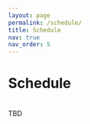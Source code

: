 ```yaml
---
layout: page
permalink: /schedule/
title: Schedule
nav: true
nav_order: 5
---
```

# Schedule


<br>
TBD 
<!-- 
| &nbsp;&nbsp;&nbsp;&nbsp;&nbsp;&nbsp;&nbsp;&nbsp;&nbsp;&nbsp;&nbsp;&nbsp;&nbsp; | &nbsp;&nbsp;&nbsp;|
|-------------|:-------------|
|__AM__&nbsp;&nbsp;&nbsp;&nbsp;&nbsp;&nbsp;&nbsp;&nbsp;&nbsp;&nbsp;&nbsp;&nbsp;&nbsp;&nbsp;&nbsp;&nbsp;&nbsp;&nbsp;&nbsp;&nbsp;||
| 8:40-9:00 | Opening Remarks |
| 9:00-9:30 | Invited Talk 1 - Tatsunori Hashimoto |
| 9:30-10:00 | Invited Talk 2 - Nazneen Rajani |
| 10:00-10:15 | Break |
| 10:15-10:45 | Invited Talk 3 – Fei Xia |
| 10:45-11:30 | Panel 1: Key Techniques, Insights, and Challenges in Building Instruction-following Models
|  | Panelists: Alex Tamkin, Albert Webson, Fei Xia, Prithviraj (Raj) Ammanabrolu, Hyung Won Chung |
|-------------|:-------------|
|__PM__||
| 13:00-14:00 | Poster Session |
| 14:00-14:30 | Invited Talk 4 - Sara Hooker |
| 14:30-15:00 | Invited Talk 5 - Alex Tamkin |
| 15:00-15:15 | Break  |
| 15:15-16:00  | Panel 2: Open and Collaborative Strategies for the Large Language Model Adaptation|
|  | Panelists: Nazneen Rajani, Colin Raffel, Hao Zhang, Tatsunori Hashimoto |
| 16:00-17:20 | Oral Presentations (10 min each) |
| | 1. Understanding Hidden Context in Preference Learning: Consequences for RLHF |
| | 2. Tensor Trust: Interpretable Prompt Injection Attacks from an Online Game |
| | 3. Understanding the Effects of RLHF on LLM Generalisation and Diversity |
| | 4. Learning Interactive Real-World Simulators |
| | 5. Interactive Planning Using Large Language Models for Partially Observable Robotics Tasks |
| | 6. Self-RAG: Self-reflective Retrieval Augmented Generation |
| | 7. Delve into PPO: Implementation Matters for Stable RLHF |
| | 8. FLASK: Fine-grained Language Model Evaluation based on Alignment Skill Sets |
| 17:20-17:30 | Closing Remarks | -->

<!-- 
|                |               |
|----------------|-------------|
| **AM**         |               |
| 7:30-8:30      | Beijing-time Virtual Posters (1:30 PM in Beijing) [find link here](https://icml.cc/virtual/2024/workshop/29970) |
| 8:30-9:00      | Coffee Break  |
| 9:00-9:15      | Intro to Workshop |
| 9:15-9:45      | Invited Talk 1 - Mohit Iyyer |
| 9:45-10:00     | Oral 1: [Mitigate Position Bias in Large Language Models via Scaling a Single Dimension](https://openreview.net/forum?id=mo7cdmBlUi)        |
| 10:00-10:30&nbsp;&nbsp;&nbsp;&nbsp;      | Invited Talk 2 - Beidi Chen |
| 10:30-10:45    | Break for Networking and Poster Setup |
| 10:45-11:30    | Poster Session 1        |
| 11:30-12:00    | Invited Talk 3 - Albert Gu |
| 12:00-12:15    | Orals 2: [ZigMa: A DiT-style Zigzag Mamba Diffusion Model](https://openreview.net/forum?id=Uu7miVxZI6)      |
| 12:15-12:30     | Orals 3: [Improved Algorithms for Kernel Matrix-Vector Multiplication](https://openreview.net/forum?id=7CCzyEtZXH)
  |
|                |               |
| **PM**         |               |
| 12:30-2:00     | Lunch Break         |
| 2:00-2:30      | Panel Discussion |
| 2:30-2:45      | Orals 4: [InfLLM: Training-Free Long-Context Extrapolation for LLMs with an Efficient Context Memory](https://openreview.net/forum?id=i5SEw4guQK)    |
| 2:45-3:00      | Orals 5: [Many-Shot In-Context Learning](https://openreview.net/forum?id=8ul3foe9yF)     |
| 3:00-4:00      | Poster Session 2   |
| 4:00-4:30      | Invited Talk 4 - Stella Biderman |
| 4:30-4:45      | Closing Remarks and Best Paper Award |
| 6:00-7:00      | US-time Virtual Posters (9 AM in San Francisco) [find link here](https://icml.cc/virtual/2024/workshop/29970) | -->
